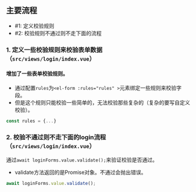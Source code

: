## 主要流程
- #1: 定义校验规则
- #2: 校验规则不通过则不走下面的流程

### 1. **定义一些校验规则来校验表单数据** （`src/views/login/index.vue`）
#### 增加了一些表单校验规则。
- 通过配置`rules`为`<el-form :rules="rules" >`元素绑定一些规则来校验字段。
- 但是这个规则只能校验一些简单的，无法校验那些复杂的（复杂的要写自定义校验）。
```ts
const rules = {...}
```

### 2. **校验不通过则不走下面的login流程** （`src/views/login/index.vue`）

通过`await loginForms.value.validate();`来验证校验是否通过。
- validate方法返回的是Promise对象。不通过会抛出错误。

```ts
await loginForms.value.validate();
```